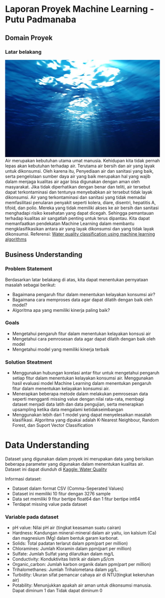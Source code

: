 # Laporan Proyek Machine Learning - Putu Padmanaba

## Domain Proyek
### Latar belakang
![Water](https://github.com/Padmanaba231/Predictive-Analytic/blob/7f9e27ca397cb59ef501e8a81c9b9a271dd7fc9a/ML/IMG/download%20(4).jpg)
Air merupakan kebutuhan utama umat manusia. Kehidupan kita tidak pernah lepas akan kebutuhan terhadap air. Terutama air bersih dan air yang layak untuk dikonsumsi. Oleh karena itu, Penyediaan air dan sanitasi yang baik, serta pengelolaan sumber daya air yang baik merupakan hal yang wajib dalam menjaga kualitas air agar bisa digunakan dengan aman oleh masyarakat. Jika tidak diperhatikan dengan benar dan teliti, air tersebut dapat terkontaminasi dan tentunya menyebabkan air tersebut tidak layak dikonsumsi. Air yang terkontaminasi dan sanitasi yang tidak memadai memfasilitasi penularan penyakit seperti kolera, diare, disentri, hepatitis A, tifoid, dan polio. Mereka yang tidak memiliki akses ke air bersih dan sanitasi menghadapi risiko kesehatan yang dapat dicegah. Sehingga pemantauan terhadap kualitas air sangatlah penting untuk terus dipantau. Kita dapat memanfaatkan pendekatan Machine Learning dalam membantu mengklasifikasikan antara air yang layak dikonsumsi dan yang tidak layak dikonsumsi.
Referensi: [Water quality classification using machine learning algorithms](https://www.sciencedirect.com/science/article/pii/S2214714422003646)

## Business Understanding
### Problem Statement
Berdasarkan latar belakang di atas, kita dapat menentukan pernyataan masalah sebagai berikut:
+ Bagaimana pengaruh fitur dalam menentukan kelayakan konsumsi air?
+ Bagaimana cara memproses data agar dapat dilatih dengan baik oleh model?
+ Algoritma apa yang memiliki kinerja paling baik?

### Goals
+ Mengetahui pengaruh fitur dalam menentukan kelayakan konsusi air
+ Mengetahui cara pemrosesan data agar dapat dilatih dengan baik oleh model
+ Mengetahui model yang memiliki kinerja terbaik

### Solution Steatment
+ Menggunakan hubungan korelasi antar fitur untuk mengetahui pengaruh setiap fitur dalam menentukan kelayakan konsumsi air. Menggunakan hasil evaluasi model Machine Learning dalam menentukan pengaruh fitur dalam menentukan kelayakan konsumsi air.
+ Menerapkan beberapa metode dalam melakukan pemrosesan data seperti mengganti missing value dengan nilai rata-rata, membagi dataset menjadi data latih dan data pengujian, serta menerapkan upsampling ketika data mengalami ketidakseimbangan
+ Menggunakan lebih dari 1 model yang dapat menyelesaikan masalah klasifikasi. Algoritma yang dipakai adalah K-Nearest Neighbour, Random Forest, dan Suport Vector Classification

# Data Understanding
Dataset yang digunakan dalam proyek ini merupakan data yang berisikan beberapa parameter yang digunakan dalam menentukan kualitas air. Dataset ini dapat diunduh di [Kaggle: Water Quality](https://www.kaggle.com/datasets/adityakadiwal/water-potability/data)

Informasi dataset:
+ Dataset dalam format CSV (Comma-Seperated Values)
+ Dataset ini memiliki 10 fitur dengan 3276 sample
+ Data set memiliki 9 fitur bertipe float64 dan 1 fitur bertipe int64
+ Terdapat missing value pada dataset

### Variable pada dataset
+ pH value: Nilai pH air (tingkat keasaman suatu cairan)
+ Hardness: Kandungan mineral-mineral dalam air yaitu, ion kalsium (Ca) dan magnesium (Mg) dalam bentuk garam karbonat.
+ Solids: Total padatan terlarut dalam ppm(part per million)
+ Chloramines: Jumlah Kloramin dalam ppm(part per million)
+ Sulfate: Jumlah Sulfat yang dilarutkan dalam mg/L
+ Conductivity: Konduktivitas listrik air dalam μS/cm
+ Organic_carbon: Jumlah karbon organik dalam ppm(part per million)
+ Trihalomethanes: Jumlah Trihalometana dalam μg/L.
+ Turbidity: Ukuran sifat pemancar cahaya air di NTU(tingkat kekeruhan air)
+ Potability: Menunjukkan apakah air aman untuk dikonsumsi manusia. Dapat diminum 1 dan Tidak dapat diminum 0








